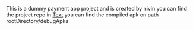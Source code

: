This is a dummy payment app project and is created by nivin
you can find the project repo in [Text](https://github.com/nivin404/payment_app_by_nivin)
you can find the compiled apk on path rootDirectory/debugApka
